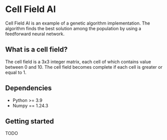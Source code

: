 # Cell Field AI

Cell Field AI is an example of a genetic algorithm implementation. The algorithm finds the best solution among the population by using a feedforward neural network.

## What is a cell field?

The cell field is a 3x3 integer matrix, each cell of which contains value between 0 and 10. The cell field becomes complete if each cell is greater or equal to 1. 

## Dependencies

* Python >= 3.9
* Numpy == 1.24.3

## Getting started

TODO

